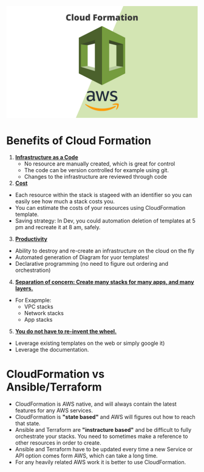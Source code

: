 ![CloudFormation](./Session_Extras/cf_image.png)

# Benefits of Cloud Formation
1. <ins>**Infrastructure as a Code**</ins>
   - No resource are manually created, which is great for control
   - The code can be version controlled for example using git.
   - Changes to the infrastructure are reviewed through code
2.  <ins>**Cost**</ins>
   - Each resource within the stack is stageed with an identifier so you can easily see how much a stack costs you.
   - You can estimate the costs of your resources using CloudFormation template.
   - Saving strategy: In Dev, you could automation deletion of templates at 5 pm and recreate it at 8 am, safely.
3.  <ins>**Productivity**</ins>
   - Ability to destroy and re-create an infrastructure on the cloud on the fly
   - Automated generation of Diagram for yuor templates!
   - Declarative programming (no need to figure out ordering and orchestration)
4.  <ins>**Separation of concern: Create many stacks for many apps, and many layers.**</ins>
- For Exapmple:
   - VPC stacks
   - Network stacks
   - App stacks
5.  <ins>**You do not have to re-invent the wheel.**</ins>
   - Leverage existing templates on the web or simply google it)
   - Leverage the documentation.

# CloudFormation vs Ansible/Terraform
* CloudFormation is AWS native, and will always contain the latest features for any AWS services.
* CloudFormation is **"state based"** and AWS will figures out how to reach that state.
* Ansible and Terraform are **"instracture based"** and be difficult to fully orchestrate your stacks. You need to sometimes make a reference to other resources in order to create.
* Ansible and Terraform have to be updated every time a new Service or API option comes form AWS, which can take a long time.
* For any heavily related AWS work it is better to use CloudFormation.